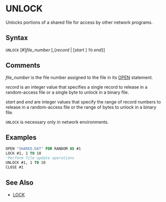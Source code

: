 # UNLOCK

Unlocks portions of a shared file for access by other network programs.

## Syntax

`UNLOCK` [#]*file_number* [,{*record* | [*start* ] `TO` *end*}]

## Comments

*file_number* is the file number assigned to the file in its [OPEN](OPEN) statement.

*record* is an integer value that specifies a single record to release in a random-access file or a single byte to unlock in a binary file.

*start* and *end* are integer values that specify the range of record numbers to release in a random-access file or the range of bytes to unlock in a binary file.

`UNLOCK` is necessary only in network environments.

## Examples

```vb
OPEN "SHARED.DAT" FOR RANDOM AS #1
LOCK #1, 1 TO 10
'Perform file update operations
UNLOCK #1, 1 TO 10
CLOSE #1
```

## See Also

- [LOCK](LOCK)
